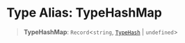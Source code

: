 # Type Alias: TypeHashMap

> **TypeHashMap**: `Record`\<`string`, [`TypeHash`](TypeHash.md) \| `undefined`\>
